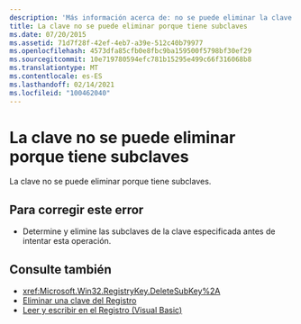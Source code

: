 ```yaml
---
description: 'Más información acerca de: no se puede eliminar la clave porque tiene subclaves'
title: La clave no se puede eliminar porque tiene subclaves
ms.date: 07/20/2015
ms.assetid: 71d7f28f-42ef-4eb7-a39e-512c40b79977
ms.openlocfilehash: 4573dfa85cfb0e8fbc9ba159500f5798bf30ef29
ms.sourcegitcommit: 10e719780594efc781b15295e499c66f316068b8
ms.translationtype: MT
ms.contentlocale: es-ES
ms.lasthandoff: 02/14/2021
ms.locfileid: "100462040"
---
```

# <a name="key-cannot-be-deleted-because-it-has-subkeys"></a>La clave no se puede eliminar porque tiene subclaves

La clave no se puede eliminar porque tiene subclaves.  
  
## <a name="to-correct-this-error"></a>Para corregir este error  
  
- Determine y elimine las subclaves de la clave especificada antes de intentar esta operación.  
  
## <a name="see-also"></a>Consulte también

- <xref:Microsoft.Win32.RegistryKey.DeleteSubKey%2A>
- [Eliminar una clave del Registro](../developing-apps/programming/computer-resources/how-to-delete-a-registry-key.md)
- [Leer y escribir en el Registro (Visual Basic)](../developing-apps/programming/computer-resources/reading-from-and-writing-to-the-registry.md)
